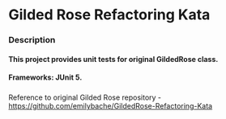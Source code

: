 # Gilded Rose Refactoring Kata

### Description

#### This project provides unit tests for original GildedRose class.
#### Frameworks: JUnit 5.

###
Reference to original Gilded Rose repository - <https://github.com/emilybache/GildedRose-Refactoring-Kata>

